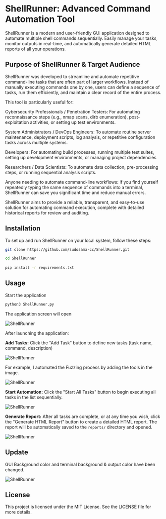 # ShellRunner: Advanced Command Automation Tool

ShellRunner is a modern and user-friendly GUI application designed to automate multiple shell commands sequentially. Easily manage your tasks, monitor outputs in real-time, and automatically generate detailed HTML reports of all your operations.

## Purpose of ShellRunner & Target Audience

ShellRunner was developed to streamline and automate repetitive command-line tasks that are often part of larger workflows. Instead of manually executing commands one by one, users can define a sequence of tasks, run them efficiently, and maintain a clear record of the entire process.

This tool is particularly useful for:

Cybersecurity Professionals / Penetration Testers: For automating reconnaissance steps (e.g., nmap scans, dirb enumeration), post-exploitation activities, or setting up test environments.

System Administrators / DevOps Engineers: To automate routine server maintenance, deployment scripts, log analysis, or repetitive configuration tasks across multiple systems.

Developers: For automating build processes, running multiple test suites, setting up development environments, or managing project dependencies.

Researchers / Data Scientists: To automate data collection, pre-processing steps, or running sequential analysis scripts.

Anyone needing to automate command-line workflows: If you find yourself repeatedly typing the same sequence of commands into a terminal, ShellRunner can save you significant time and reduce manual errors.

ShellRunner aims to provide a reliable, transparent, and easy-to-use solution for automating command execution, complete with detailed historical reports for review and auditing.

## Installation

To set up and run ShellRunner on your local system, follow these steps:

 ```bash
git clone https://github.com/sudosama-cc/ShellRunner.git

cd ShellRunner
    
pip install -r requirements.txt
 ```

## Usage

Start the application

```bash
python3 ShellRunner.py
```

The application screen will open

![ShellRunner](https://i.imgur.com/Rw2fNgm.png)

After launching the application:

**Add Tasks:** Click the "Add Task" button to define new tasks (task name, command, description)

![ShellRunner](https://i.imgur.com/rSZi2eH.png)

For example, I automated the Fuzzing process by adding the tools in the image.

![ShellRunner](https://i.imgur.com/f4DMDMn.png)

**Start Automation:** Click the "Start All Tasks" button to begin executing all tasks in the list sequentially.

![ShellRunner](https://i.imgur.com/hwlZiIh.png)

**Generate Report:** After all tasks are complete, or at any time you wish, click the "Generate HTML Report" button to create a detailed HTML report. The report will be automatically saved to the `reports/`  directory and opened.

![ShellRunner](https://i.imgur.com/JzM0QcR.png)

## Update

GUI Background color and terminal background & output color have been changed.

![ShellRunner](https://i.imgur.com/o1Tph2H.png)

## License

This project is licensed under the MIT License. See the LICENSE file for more details.
